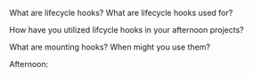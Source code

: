 What are lifecycle hooks? What are lifecycle hooks used for?



How have you utilized lifcycle hooks in your afternoon projects?



What are mounting hooks? When might you use them?


Afternoon: 